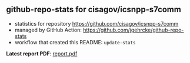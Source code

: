 ## github-repo-stats for cisagov/icsnpp-s7comm

- statistics for repository https://github.com/cisagov/icsnpp-s7comm
- managed by GitHub Action: https://github.com/jgehrcke/github-repo-stats
- workflow that created this README: `update-stats`

**Latest report PDF**: [report.pdf](https://github.com/idaholab/repository-statistics/raw/main/cisagov/icsnpp-s7comm/latest-report/report.pdf)


